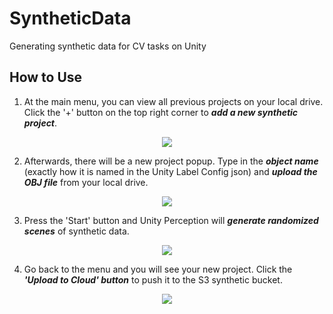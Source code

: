 # SyntheticData
 Generating synthetic data for CV tasks on Unity

## How to Use
1) At the main menu, you can view all previous projects on your local drive. Click the '+' button on the top right corner to **_add a new synthetic project_**.
<p align="center">
 <img src='https://user-images.githubusercontent.com/77097236/145529882-70acaf53-a462-4cd2-8a94-a02bf361f3ab.png'>
</p>

2) Afterwards, there will be a new project popup. Type in the **_object name_** (exactly how it is named in the Unity Label Config json) and **_upload the OBJ file_** from your local drive.
 <p align="center">
  <img src='https://user-images.githubusercontent.com/77097236/145530406-3b306f7c-cd17-45bd-ba93-d1e63e85c482.png'>
</p>

3) Press the 'Start' button and Unity Perception will **_generate randomized scenes_** of synthetic data.
 <p align="center">
  <img src='https://user-images.githubusercontent.com/77097236/145531185-89f8e6f5-c393-4e88-933a-63833f4f6212.gif'>
</p>

4) Go back to the menu and you will see your new project. Click the **_'Upload to Cloud' button_** to push it to the S3 synthetic bucket.
 <p align="center">
  <img src='https://user-images.githubusercontent.com/77097236/145531347-fe43c189-01f0-4a67-95d2-baa6920fdbb1.png'>
</p>

